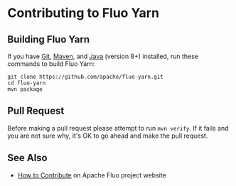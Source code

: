 <!--
Licensed to the Apache Software Foundation (ASF) under one or more
contributor license agreements.  See the NOTICE file distributed with
this work for additional information regarding copyright ownership.
The ASF licenses this file to You under the Apache License, Version 2.0
(the "License"); you may not use this file except in compliance with
the License.  You may obtain a copy of the License at

    http://www.apache.org/licenses/LICENSE-2.0

Unless required by applicable law or agreed to in writing, software
distributed under the License is distributed on an "AS IS" BASIS,
WITHOUT WARRANTIES OR CONDITIONS OF ANY KIND, either express or implied.
See the License for the specific language governing permissions and
limitations under the License.
-->

# Contributing to Fluo Yarn

## Building Fluo Yarn

If you have [Git], [Maven], and [Java][java] (version 8+) installed, run these commands to build
Fluo Yarn:

    git clone https://github.com/apache/fluo-yarn.git
    cd fluo-yarn
    mvn package

## Pull Request

Before making a pull request please attempt to run `mvn verify`.  If it fails and you are not sure 
why, it's OK to go ahead and make the pull request.

## See Also

* [How to Contribute][contribute] on Apache Fluo project website

[Git]: https://git-scm.com/
[java]: http://openjdk.java.net/
[Maven]: https://maven.apache.org/
[contribute]: https://fluo.apache.org/how-to-contribute/
